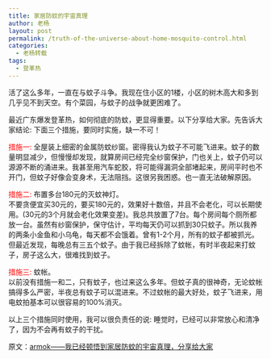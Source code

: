 ```yaml
---
title: 家居防蚊的宇宙真理
author: 老杨
layout: post
permalink: /truth-of-the-universe-about-home-mosquito-control.html
categories:
  - 老杨转载
tags:
  - 登革热
---
```

活了这么多年，一直在与蚊子斗争。我现在住小区的1楼，小区的树木高大和多到几乎见不到天空。有个菜园，与蚊子的战争就更困难了。

最近广东爆发登革热，如何彻底的防蚊，更显得重要。以下分享给大家。先告诉大家结论: 下面三个措施，要同时实施，缺一不可！  


  
<span style = "color:red;">措施一: </span> 全屋装上细密的金属防蚊纱窗。密得我认为蚊子不可能飞进来。蚊子的数量明显减少，但慢慢却发现，就算房间已经完全纱窗保护，门也关上，蚊子仍可以源源不断的涌进来。我甚至用汽车蛇胶，将可能得漏洞全部堵起来，房间平时也不开门，但蚊子好像会变身术，无法阻挡。这很另我困惑。也一直无法破解原因。

<span style = "color:red;">措施二:</span> 布置多台180元的灭蚊神灯。  
不要贪便宜买30元的，要买180元的，效果好十数倍，并且不会老化，可以长期使用。(30元的3个月就会老化效果变差)。我总共放置了7台。每个房间每个厕所都放一台。虽然有纱窗保护，保守估计，平均每天仍可以抓到30只蚊子。所以我养的两条小金鱼和小乌龟，每天都不会饿着。曾有1-2个月，所有的蚊子都被抓光。但最近发现，每晚总有三五个蚊子。由于我已经拆除了蚊帐，有时半夜起来打蚊子，房子这么大，很难找到蚊子。

<span style = "color:red;">措施三:</span> 蚊帐。  
以前没有措施一和二，只有蚊子，也过来这么多年。但蚊子真的很神奇，无论蚊帐搞得多么严密，半夜总有蚊子可以混进来。不过蚊帐的最大好处，蚊子飞进来，用电蚊拍基本可以很容易的100%消灭。

以上三个措施同时使用，我可以很负责任的说: 睡觉时，已经可以非常放心和清净了，因为不会再有蚊子的干扰。

原文：<a href="http://www.amobbs.com/thread-5601756-1-1.html" target="_blank">armok——我已经顿悟到家居防蚊的宇宙真理，分享给大家</a>
